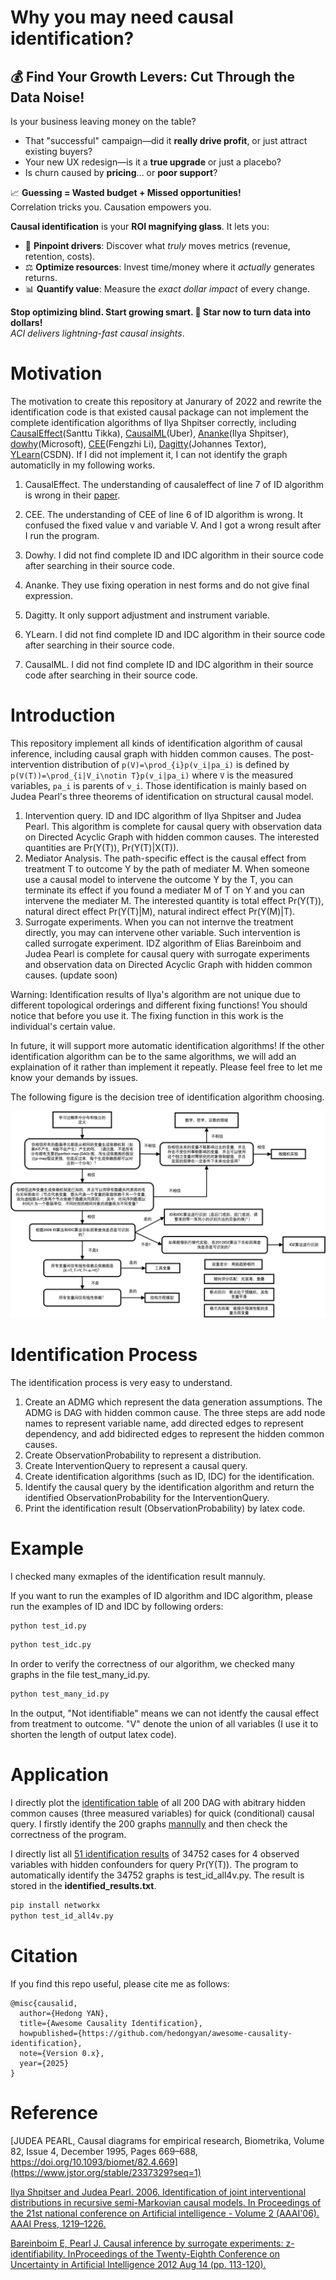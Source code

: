 # Why you may need causal identification?

## 💰 Find Your Growth Levers: Cut Through the Data Noise!

Is your business leaving money on the table?  
- That "successful" campaign—did it **really drive profit**, or just attract existing buyers?  
- Your new UX redesign—is it a **true upgrade** or just a placebo?  
- Is churn caused by **pricing**... or **poor support**?  

📈 **Guessing = Wasted budget + Missed opportunities!**  
Correlation tricks you. Causation empowers you.  

**Causal identification** is your **ROI magnifying glass**. It lets you:  
- 🎯 **Pinpoint drivers**: Discover what *truly* moves metrics (revenue, retention, costs).  
- ⚖️ **Optimize resources**: Invest time/money where it *actually* generates returns.  
- 📊 **Quantify value**: Measure the *exact dollar impact* of every change.  

**Stop optimizing blind. Start growing smart. 🚀 Star now to turn data into dollars!**  
*ACI delivers lightning-fast causal insights*.  

# Motivation

The motivation to create this repository at Janurary of 2022 and rewrite the identification code is that existed causal package can not implement the complete identification algorithms of Ilya Shpitser correctly, including [CausalEffect](https://github.com/santikka/causaleffect)(Santtu Tikka), [CausalML](https://causalml.readthedocs.io/en/latest/about.html)(Uber), [Ananke](https://ananke.readthedocs.io/en/latest/)(Ilya Shpitser), [dowhy](https://github.com/py-why/dowhy)(Microsoft), [CEE](https://github.com/L-F-Z/CEE)(Fengzhi Li), [Dagitty](https://www.dagitty.net/)(Johannes Textor), [YLearn](https://github.com/DataCanvasIO/YLearn)(CSDN). If I did not implement it, I can not identify the graph automaticlly in my following works. 

1. CausalEffect.
The understanding of causaleffect of line 7 of ID algorithm is wrong in their [paper](https://www.jstatsoft.org/article/view/v076i12/0). 

2. CEE.
The understanding of CEE of line 6 of ID algorithm is wrong. It confused the fixed value v and variable V. And I got a wrong result after I run the program. 

3. Dowhy.
I did not find complete ID and IDC algorithm in their source code after searching in their source code. 

4. Ananke.
They use fixing operation in nest forms and do not give final expression. 

5. Dagitty.
It only support adjustment and instrument variable.

6. YLearn.
I did not find complete ID and IDC algorithm in their source code after searching in their source code. 

7. CausalML.
I did not find complete ID and IDC algorithm in their source code after searching in their source code. 

# Introduction

This repository implement all kinds of identification algorithm of causal inference, including causal graph with hidden common causes. The post-intervention distribution of `p(V)=\prod_{i}p(v_i|pa_i)` is defined by `p(V(T))=\prod_{i|V_i\notin T}p(v_i|pa_i)` where `V` is the measured variables, `pa_i` is parents of `v_i`. Those identification is mainly based on Judea Pearl's three theorems of identification on structural causal model. 

1. Intervention query. ID and IDC algorithm of Ilya Shpitser and Judea Pearl. This algorithm is complete for causal query with observation data on Directed Acyclic Graph with hidden common causes. The interested quantities are Pr(Y(T)), Pr(Y(T)|X(T)). 
2. Mediator Analysis. The path-specific effect is the causal effect from treatment T to outcome Y by the path of mediater M. When someone use a causal model to intervene the outcome Y by the T, you can terminate its effect if you found a mediater M of T on Y and you can intervene the mediater M. The interested quantity is total effect Pr(Y(T)), natural direct effect Pr(Y(T)|M), natural indirect effect Pr(Y(M)|T). 
3. Surrogate experiments. When you can not internve the treatment directly, you may can intervene other variable. Such intervention is called surrogate experiment. IDZ algorithm of Elias Bareinboim and Judea Pearl is complete for causal query with surrogate experiments and observation data on Directed Acyclic Graph with hidden common causes. (update soon)

Warning: Identification results of Ilya's algorithm are not unique due to different topological orderings and different fixing functions! You should notice that before you use it. The fixing function in this work is the individual's certain value. 

In future, it will support more automatic identification algorithms! If the other identification algorithm can be to the same algorithms, we will add an explaination of it rather than implement it repeatly. Please feel free to let me know your demands by issues. 

The following figure is the decision tree of identification algorithm choosing. 

![Decision Tree of Identification Algorithm](figs/因果效应识别流程图.png)

# Identification Process

The identification process is very easy to understand. 

1. Create an ADMG which represent the data generation assumptions. The ADMG is DAG with hidden common cause. The three steps are add node names to represent variable name, add directed edges to represent dependency, and add bidirected edges to represent the hidden common causes. 
2. Create ObservationProbability to represent a distribution. 
3. Create InterventionQuery to represent a causal query. 
4. Create identification algorithms (such as ID, IDC) for the identification.
5. Identify the causal query by the identification algorithm and return the identified ObservationProbability for the InterventionQuery. 
6. Print the identification result (ObservationProbability) by latex code. 

# Example

I checked many exmaples of the identification result mannuly. 

If you want to run the examples of ID algorithm and IDC algorithm, please run the examples of ID and IDC by following orders:

```python
python test_id.py
```

```python
python test_idc.py
```

In order to verify the correctness of our algorithm, we checked many graphs in the file test_many_id.py. 

```python
python test_many_id.py
```

In the output, "Not identifiable" means we can not identfy the causal effect from treatment to outcome. "V" denote the union of all variables (I use it to shorten the length of output latex code).

# Application

I directly plot the [identification table](https://hedongyan.github.io/files/id3.html) of all 200 DAG with abitrary hidden common causes (three measured variables) for quick (conditional) causal query. I firstly identify the 200 graphs [mannully](https://hedongyan.github.io/files/myuai2022.pdf) and then check the correctness of the program. 

I directly list all [51 identification results](https://hedongyan.github.io/files/id4.pdf) of 34752 cases for 4 observed variables with hidden confounders for query Pr(Y(T)). The program to automatically identify the 34752 graphs is test_id_all4v.py. The result is stored in the **identified_results.txt**.

```python
pip install networkx
python test_id_all4v.py
```

# Citation

If you find this repo useful, please cite me as follows:
```
@misc{causalid,
  author={Hedong YAN},
  title={Awesome Causality Identification},
  howpublished={https://github.com/hedongyan/awesome-causality-identification},
  note={Version 0.x},
  year={2025}
}
```

# Reference

[JUDEA PEARL, Causal diagrams for empirical research, Biometrika, Volume 82, Issue 4, December 1995, Pages 669–688, https://doi.org/10.1093/biomet/82.4.669](https://www.jstor.org/stable/2337329?seq=1)

[Ilya Shpitser and Judea Pearl. 2006. Identification of joint interventional distributions in recursive semi-Markovian causal models. In Proceedings of the 21st national conference on Artificial intelligence - Volume 2 (AAAI'06). AAAI Press, 1219–1226.](https://dl.acm.org/doi/abs/10.5555/1597348.1597382)

[Bareinboim E, Pearl J. Causal inference by surrogate experiments: z-identifiability. InProceedings of the Twenty-Eighth Conference on Uncertainty in Artificial Intelligence 2012 Aug 14 (pp. 113-120).](https://dl.acm.org/doi/abs/10.5555/3020652.3020668)
